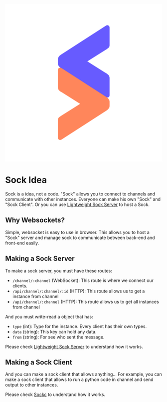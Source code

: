 <div align="center">

![Logo](/sock.png)

</div>

# Sock Idea
Sock is a idea, not a code. "Sock" allows you to connect to channels and communicate with other instances. Everyone can make his own "Sock" and "Sock Client". Or you can use [Lightweight Sock Server](https://github.com/Sock-Net/sock) to host a Sock.

## Why Websockets?
Simple, websocket is easy to use in browser. This allows you to host a "Sock" server and manage sock to communicate between back-end and front-end easily.

## Making a Sock Server
To make a sock server, you must have these routes:
- `/channel/:channel` (WebSocket): This route is where we connect our clients.
- `/api/channel/:channel/:id` (HTTP): This route allows us to get a instance from channel
- `/api/channel/:channel` (HTTP): This route allows us to get all instances from channel

And you must write-read a object that has:
- `type` (int): Type for the instance. Every client has their own types.
- `data` (string): This key can hold any data.
- `from` (string): For see who sent the message.

Please check [Lightweight Sock Server](https://github.com/Sock-Net/sock) to understand how it works.

## Making a Sock Client
And you can make a sock client that allows anything... For example, you can make a sock client that allows to run a python code in channel and send output to other instances.

Please check [Sockc](https://github.com/Sock-Net/sockc) to understand how it works.